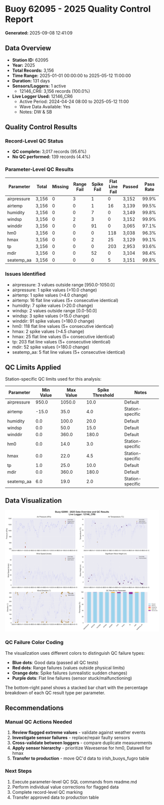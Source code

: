 # Buoy 62095 - 2025 Quality Control Report

**Generated:** 2025-09-08 12:41:09

## Data Overview

- **Station ID:** 62095
- **Year:** 2025
- **Total Records:** 3,156
- **Time Range:** 2025-01-01 00:00:00 to 2025-05-12 11:00:00
- **Duration:** 131 days
- **Sensors/Loggers:** 1 active
  - 12146_CR6: 3,156 records (100.0%)
- **Live Logger Used:** 12146_CR6
  - Active Period: 2024-04-24 08:00 to 2025-05-12 11:00
  - Wave Data Available: Yes
  - Notes: DW & SB

## Quality Control Results

### Record-Level QC Status

- **QC complete:** 3,017 records (95.6%)
- **No QC performed:** 139 records (4.4%)

### Parameter-Level QC Results

| Parameter | Total | Missing | Range Fail | Spike Fail | Flat Line Fail | Passed | Pass Rate |
|-----------|--------|---------|------------|------------|----------------|--------|-----------|
| airpressure | 3,156 | 0 | 3 | 1 | 0 | 3,152 | 99.9% |
| airtemp | 3,156 | 0 | 0 | 1 | 16 | 3,139 | 99.5% |
| humidity | 3,156 | 0 | 0 | 7 | 0 | 3,149 | 99.8% |
| windsp | 3,156 | 0 | 2 | 3 | 0 | 3,152 | 99.9% |
| winddir | 3,156 | 0 | 0 | 91 | 0 | 3,065 | 97.1% |
| hm0 | 3,156 | 0 | 0 | 0 | 118 | 3,038 | 96.3% |
| hmax | 3,156 | 0 | 0 | 2 | 25 | 3,129 | 99.1% |
| tp | 3,156 | 0 | 0 | 0 | 203 | 2,953 | 93.6% |
| mdir | 3,156 | 0 | 0 | 52 | 0 | 3,104 | 98.4% |
| seatemp_aa | 3,156 | 0 | 0 | 0 | 5 | 3,151 | 99.8% |

### Issues Identified

- airpressure: 3 values outside range [950.0-1050.0]
- airpressure: 1 spike values (>10.0 change)
- airtemp: 1 spike values (>4.0 change)
- airtemp: 16 flat line values (5+ consecutive identical)
- humidity: 7 spike values (>20.0 change)
- windsp: 2 values outside range [0.0-50.0]
- windsp: 3 spike values (>15.0 change)
- winddir: 91 spike values (>180.0 change)
- hm0: 118 flat line values (5+ consecutive identical)
- hmax: 2 spike values (>4.5 change)
- hmax: 25 flat line values (5+ consecutive identical)
- tp: 203 flat line values (5+ consecutive identical)
- mdir: 52 spike values (>180.0 change)
- seatemp_aa: 5 flat line values (5+ consecutive identical)

## QC Limits Applied

Station-specific QC limits used for this analysis:

| Parameter | Min Value | Max Value | Spike Threshold | Notes |
|-----------|-----------|-----------|-----------------|-------|
| airpressure | 950.0 | 1050.0 | 10.0 | Default |
| airtemp | -15.0 | 35.0 | 4.0 | Station-specific |
| humidity | 0.0 | 100.0 | 20.0 | Default |
| windsp | 0.0 | 50.0 | 15.0 | Default |
| winddir | 0.0 | 360.0 | 180.0 | Default |
| hm0 | 0.0 | 14.0 | 3.0 | Station-specific |
| hmax | 0.0 | 22.0 | 4.5 | Station-specific |
| tp | 1.0 | 25.0 | 10.0 | Default |
| mdir | 0.0 | 360.0 | 180.0 | Default |
| seatemp_aa | 6.0 | 19.0 | 2.0 | Station-specific |

## Data Visualization

![QC Overview](buoy_62095_2025_qc_overview.png)

### QC Failure Color Coding

The visualization uses different colors to distinguish QC failure types:

- **Blue dots**: Good data (passed all QC tests)
- **Red dots**: Range failures (values outside physical limits)
- **Orange dots**: Spike failures (unrealistic sudden changes)
- **Purple dots**: Flat line failures (sensor stuck/malfunctioning)

The bottom-right panel shows a stacked bar chart with the percentage breakdown of each QC result type per parameter.

## Recommendations

### Manual QC Actions Needed

1. **Review flagged extreme values** - validate against weather events
2. **Investigate sensor failures** - replace/repair faulty sensors
3. **Cross-validate between loggers** - compare duplicate measurements
4. **Apply sensor hierarchy** - prioritize Wavesense for hm0, Datawell for hmax
5. **Transfer to production** - move QC'd data to irish_buoys_fugro table

### Next Steps

1. Execute parameter-level QC SQL commands from readme.md
2. Perform individual value corrections for flagged data
3. Complete record-level QC marking
4. Transfer approved data to production table
